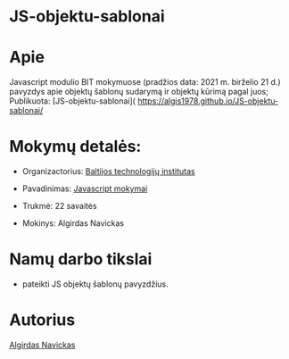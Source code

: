 # JS-objektu-sablonai

# Apie

Javascript modulio BIT mokymuose (pradžios data: 2021 m. birželio 21 d.) pavyzdys apie objektų šablonų sudarymą ir objektų kūrimą pagal juos;<br>
Publikuota: [JS-objektu-sablonai]( https://algis1978.github.io/JS-objektu-sablonai/

# Mokymų detalės:

- Organizactorius:
  [Baltijos technologijų institutas](https://bit.lt/)

- Pavadinimas:
  [Javascript mokymai](https://bit.lt/studijos/javascript-studijos/)

- Trukmė:
  22 savaitės

- Mokinys:
  Algirdas Navickas

# Namų darbo tikslai

- pateikti JS objektų šablonų pavyzdžius.

# Autorius

[Algirdas Navickas](https://github.com/algis1978)
